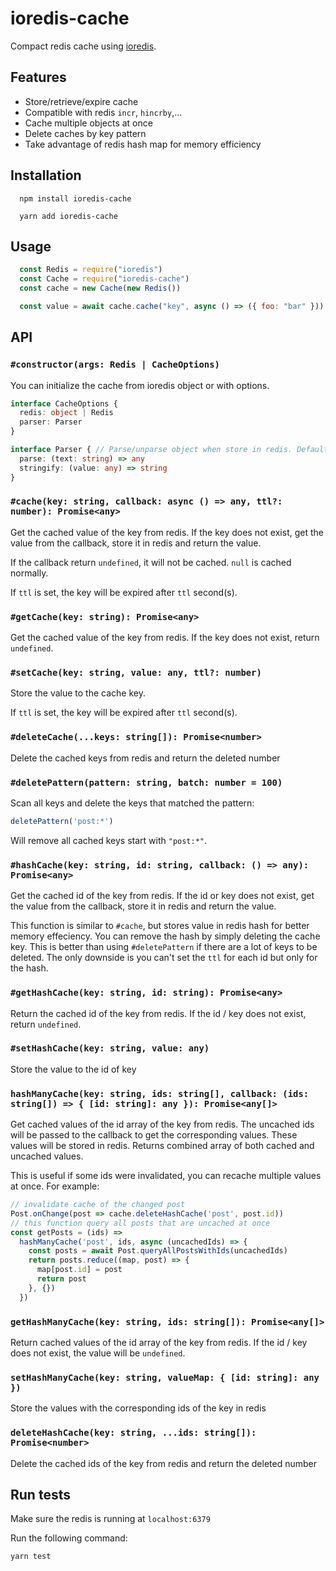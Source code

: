 # ioredis-cache

Compact redis cache using [ioredis](https://github.com/luin/ioredis).

## Features

- Store/retrieve/expire cache
- Compatible with redis `incr`, `hincrby`,...
- Cache multiple objects at once
- Delete caches by key pattern
- Take advantage of redis hash map for memory efficiency

## Installation

```
  npm install ioredis-cache
```

```
  yarn add ioredis-cache
```

## Usage

```javascript
  const Redis = require("ioredis")
  const Cache = require("ioredis-cache")
  const cache = new Cache(new Redis())

  const value = await cache.cache("key", async () => ({ foo: "bar" }))
```

## API

### `#constructor(args: Redis | CacheOptions)`

You can initialize the cache from ioredis object or with options.

```typescript
interface CacheOptions {
  redis: object | Redis
  parser: Parser
}

interface Parser { // Parse/unparse object when store in redis. Default is JSON
  parse: (text: string) => any
  stringify: (value: any) => string
}
```

### `#cache(key: string, callback: async () => any, ttl?: number): Promise<any>`

Get the cached value of the key from redis. If the key does not exist, get the value from the callback, store it in redis and return the value.

If the callback return `undefined`, it will not be cached. `null` is cached normally.

If `ttl` is set, the key will be expired after `ttl` second(s).

### `#getCache(key: string): Promise<any>`

Get the cached value of the key from redis. If the key does not exist, return `undefined`.

### `#setCache(key: string, value: any, ttl?: number)`

Store the value to the cache key.

If `ttl` is set, the key will be expired after `ttl` second(s).

### `#deleteCache(...keys: string[]): Promise<number>`

Delete the cached keys from redis and return the deleted number

### `#deletePattern(pattern: string, batch: number = 100)`

Scan all keys and delete the keys that matched the pattern:

```javascript
deletePattern('post:*')
```
Will remove all cached keys start with `"post:*"`.

### `#hashCache(key: string, id: string, callback: () => any): Promise<any>`

Get the cached id of the key from redis. If the id or key does not exist, get the value from the callback, store it in redis and return the value.

This function is similar to `#cache`, but stores value in redis hash for better memory effeciency. You can remove the hash by simply deleting the cache key. This is better than using `#deletePattern` if there are a lot of keys to be deleted. The only downside is you can't set the `ttl` for each id but only for the hash.

### `#getHashCache(key: string, id: string): Promise<any>`

Return the cached id of the key from redis. If the id / key does not exist, return `undefined`.

### `#setHashCache(key: string, value: any)`

Store the value to the id of key

### `hashManyCache(key: string, ids: string[], callback: (ids: string[]) => { [id: string]: any }): Promise<any[]>`

Get cached values of the id array of the key from redis. The uncached ids will be passed to the callback to get the corresponding values. These values will be stored in redis. Returns combined array of both cached and uncached values.

This is useful if some ids were invalidated, you can recache multiple values at once. For example:

```javascript
// invalidate cache of the changed post
Post.onChange(post => cache.deleteHashCache('post', post.id))
// this function query all posts that are uncached at once
const getPosts = (ids) =>
  hashManyCache('post', ids, async (uncachedIds) => {
    const posts = await Post.queryAllPostsWithIds(uncachedIds)
    return posts.reduce((map, post) => {
      map[post.id] = post
      return post
    }, {})
  })
```

### `getHashManyCache(key: string, ids: string[]): Promise<any[]>`

Return cached values of the id array of the key from redis. If the id / key does not exist, the value will be `undefined`.

### `setHashManyCache(key: string, valueMap: { [id: string]: any })`

Store the values with the corresponding ids of the key in redis

### `deleteHashCache(key: string, ...ids: string[]): Promise<number>`

Delete the cached ids of the key from redis and return the deleted number

## Run tests

Make sure the redis is running at `localhost:6379`

Run the following command:

```
yarn test
```
